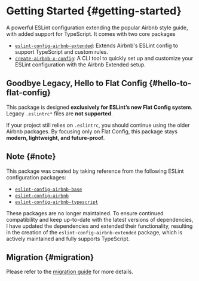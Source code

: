 # Getting Started {#getting-started}

A powerful ESLint configuration extending the popular Airbnb style guide, with added support for TypeScript. It comes with two core packages

- [`eslint-config-airbnb-extended`](../config/installation): Extends Airbnb's ESLint config to support TypeScript and custom rules.
- [`create-airbnb-x-config`](../cli/guide): A CLI tool to quickly set up and customize your ESLint configuration with the Airbnb Extended setup.

## Goodbye Legacy, Hello to Flat Config {#hello-to-flat-config}

This package is designed **exclusively for ESLint’s new Flat Config system**. Legacy `.eslintrc*` files are **not supported**.

If your project still relies on `.eslintrc`, you should continue using the older Airbnb packages. By focusing only on Flat Config, this package stays **modern, lightweight, and future-proof**.

## Note {#note}

This package was created by taking reference from the following ESLint configuration packages:

- [`eslint-config-airbnb-base`](https://www.npmjs.com/package/eslint-config-airbnb-base)
- [`eslint-config-airbnb`](https://www.npmjs.com/package/eslint-config-airbnb)
- [`eslint-config-airbnb-typescript`](https://www.npmjs.com/package/eslint-config-airbnb-typescript)

These packages are no longer maintained. To ensure continued compatibility and keep up-to-date with the latest versions of dependencies, I have updated the dependencies and extended their functionality, resulting in the creation of the `eslint-config-airbnb-extended` package, which is actively maintained and fully supports TypeScript.

## Migration {#migration}

Please refer to the [migration guide](./migration) for more details.
